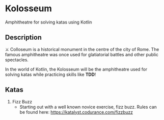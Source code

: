 # Kolosseum
Amphitheatre for solving katas using Kotlin

## Description
⚔️ Colloseum is a historical monument in the centre of the city of Rome. The famous amphitheatre was once used for glatiatorial battles and other public spectacles. 

In the world of Kotlin, the Kolosseum will be the amphitheatre used for solving katas while practicing skills like **TDD**!

## Katas

1. Fizz Buzz
    * Starting out with a well known novice exercise, fizz buzz. 
    Rules can be found here: https://katalyst.codurance.com/fizzbuzz 